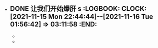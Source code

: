 - DONE 让我们开始爆肝 s
  :LOGBOOK:
  CLOCK: [2021-11-15 Mon 22:44:44]--[2021-11-16 Tue 01:56:42] =>  03:11:58
  :END:
	-
	-
	-